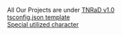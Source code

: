 All Our Projects are under [TNRaD v1.0](https://github.com/ThunderNetworkRaD/license/blob/main/tnrad/v1.0.md) <br>
[tsconfig.json template](https://github.com/ThunderNetworkRaD/.github/blob/main/tsconfig.json.md) <br>
[Special utilized character](https://github.com/ThunderNetworkRaD/.github/blob/main/special-characters.md) <br>
